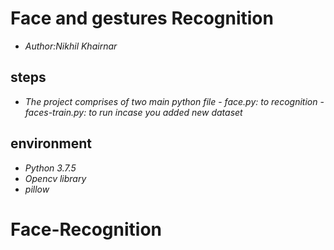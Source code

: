 # Face and gestures Recognition

- *Author:Nikhil Khairnar*

## steps
  - *The project comprises of two main python file*
        - *face.py:  to recognition*
        - *faces-train.py:  to run incase you added new dataset*


## environment
 - *Python 3.7.5*
 - *Opencv library*
 - *pillow*
# Face-Recognition

